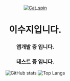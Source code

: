 <div align="center">
  
  [![Cat_spin](https://cdn3.emoji.gg/emojis/7550-cat-spin.gif)](https://emoji.gg/emoji/7550-cat-spin)
  
  <h1>이수지입니다.</h1>
  <h3>앱개발 중 입니다.</h3>
  <h3>테스트 중 입니다.</h3>
  
  ![GitHub stats](https://github-readme-stats.vercel.app/api?username=jj04&&show_icons=true&theme=highcontrast)
  ![Top Langs](https://github-readme-stats.vercel.app/api/top-langs/?username=jj04&layout=compact&theme=highcontrast)
  
  
</div>
